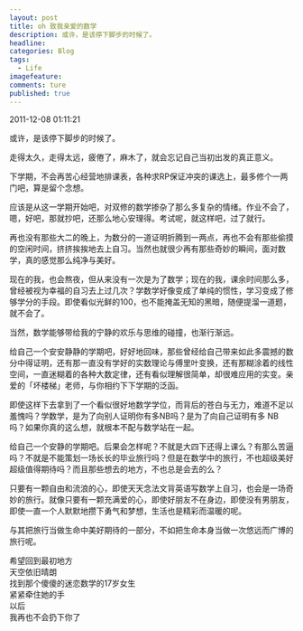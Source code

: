 ```yaml
---
layout: post  
title: oh 致我亲爱的数学  
description: 或许，是该停下脚步的时候了。      
headline: 
categories: Blog  
tags: 
  - Life  
imagefeature:  
comments: ture  
published: true  
---
```




2011-12-08 01:11:21

或许，是该停下脚步的时候了。

走得太久，走得太远，疲倦了，麻木了，就会忘记自己当初出发的真正意义。

下学期，不会再苦心经营地排课表，各种求RP保证冲突的课选上，最多修个一两门吧，算是留个念想。

应该是从这一学期开始吧，对双修的数学掺杂了那么多复杂的情绪。作业不会了，嗯，好吧，那就抄吧，还那么地心安理得。考试呢，就这样吧，过了就行。

再也没有那些大二的晚上，为数分的一道证明折腾到一两点，再也不会有那些偷摸的空闲时间，挤挤挨挨地去上自习。当然也就很少再有那些奇妙的瞬间，面对数学，真的感觉那么纯净与美好。

现在的我，也会熬夜，但从来没有一次是为了数学；现在的我，课余时间那么多，曾经被视为幸福的自习去上过几次？学数学好像变成了单纯的惯性，学习变成了修够学分的手段。即使看似光鲜的100，也不能掩盖无知的黑暗，随便提溜一道题，就不会了。

当然，数学能够带给我的宁静的欢乐与思维的碰撞，也渐行渐远。

给自己一个安安静静的学期吧，好好地回味，那些曾经给自己带来如此多震撼的数分中得证明，还有那一直没有学好的实数理论与傅里叶变换，还有那糊涂着的线性空间，一直迷糊着的各种大数定律，还有看似理解很简单，却很难应用的实变。亲爱的「坏楼梯」老师，与你相约下下学期的泛函。

即使这样下去拿到了一个看似很好地数学学位，而背后的苍白与无力，难道不足以羞愧吗？学数学，是为了向别人证明你有多NB吗？是为了向自己证明有多 NB 吗？如果你真的这么想，就根本不配与数学站在一起。

给自己一个安静的学期吧。后果会怎样呢？不就是大四下还得上课么？有那么苦逼吗？不就是不能策划一场长长的毕业旅行吗？但是在数学中的旅行，不也超级美好超级值得期待吗？而且那些想去的地方，不也总是会去的么？

只要有一颗自由和流浪的心，即使天天念法文背英语写数学上自习，也会是一场奇妙的旅行。就像只要有一颗充满爱的心，即使好朋友不在身边，即使没有男朋友，即使一直一个人默默地攒下勇气和梦想，生活也是精彩而温暖的呢。

与其把旅行当做生命中美好期待的一部分，不如把生命本身当做一次悠远而广博的旅行呢。
 
 希望回到最初地方  
 天空依旧晴朗  
 找到那个傻傻的迷恋数学的17岁女生  
 紧紧牵住她的手  
 以后  
 我再也不会扔下你了  